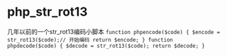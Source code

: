php_str_rot13
=============

几年以前的一个str_rot13编码小脚本
`
function phpencode($code) {
$encode = str_rot13($code);// 开始编码
return $encode;
}
function phpdecode($code) {
$decode = str_rot13($code);
return $decode;
}
`
